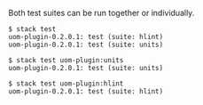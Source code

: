 Both test suites can be run together or individually.
```
$ stack test
uom-plugin-0.2.0.1: test (suite: hlint)
uom-plugin-0.2.0.1: test (suite: units)
```
```
$ stack test uom-plugin:units 
uom-plugin-0.2.0.1: test (suite: units)
```
```
$ stack test uom-plugin:hlint
uom-plugin-0.2.0.1: test (suite: hlint)
```
